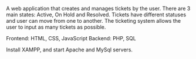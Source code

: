A web application that creates and manages tickets by the user.
There are 3 main states: Active, On Hold and Resolved.
Tickets have different statuses and user can move from one to another.
The ticketing system allows the user to input as many tickets as possible.

Frontend: HTML, CSS, JavaScript
Backend: PHP, SQL


Install XAMPP, and start Apache and MySql servers.

